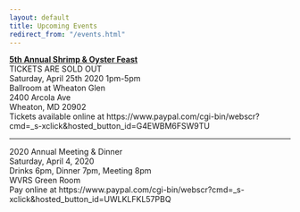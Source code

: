 ```yaml
---
layout: default
title: Upcoming Events
redirect_from: "/events.html"
---
```


<p><a href="{{ '/events/2020-shrimp-and-oyster' | relative_url }}"><strong>5th Annual Shrimp & Oyster Feast</strong></a>
<br />TICKETS ARE SOLD OUT
<br />Saturday, April 25th 2020 1pm-5pm
<br />Ballroom at Wheaton Glen
<br />2400 Arcola Ave
<br />Wheaton, MD 20902
<br />Tickets available online at https://www.paypal.com/cgi-bin/webscr?cmd=_s-xclick&hosted_button_id=G4EWBM6FSW9TU</p>

<hr> 

<p>2020 Annual Meeting & Dinner
<br />Saturday, April 4, 2020
<br />Drinks 6pm, Dinner 7pm, Meeting 8pm
<br />WVRS Green Room
<br />Pay online at https://www.paypal.com/cgi-bin/webscr?cmd=_s-xclick&hosted_button_id=UWLKLFKL57PBQ</p>
